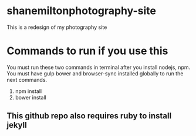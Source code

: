 # shanemiltonphotography-site
This is a redesign of my photography site

# Commands to run if you use this
You must run these two commands in terminal after you install nodejs, npm.
You must have gulp bower and browser-sync installed globally to run the next commands.

1. npm install
2. bower install

## This github repo also requires ruby to install jekyll
